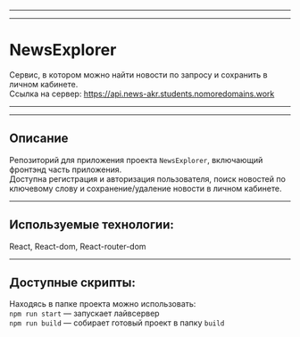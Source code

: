 ***
***
# NewsExplorer
Сервис, в котором можно найти новости по запросу и сохранить в личном кабинете.</br>
Ссылка на сервер: https://api.news-akr.students.nomoredomains.work

***
***

## Описание
Репозиторий для приложения проекта `NewsExplorer`, включающий фронтэнд часть приложения. </br>
Доступна регистрация и авторизация пользователя, поиск новостей по ключевому слову и сохранение/удаление новости в личном кабинете. </br>
***
## Используемые технологии:
React, React-dom, React-router-dom
***
## Доступные скрипты:
Находясь в папке проекта можно использовать:</br>
`npm run start` — запускает лайвсервер   </br>
`npm run build` — собирает готовый проект в папку `build`  </br>

